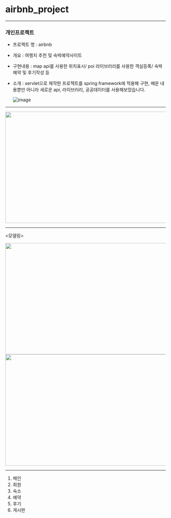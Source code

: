# airbnb_project
------------
### 개인프로젝트
- 프로젝트 명 : airbnb
- 개요 : 여행지 추천 및 숙박예약사이트
- 구현내용 : map api를 사용한 위치표시/
	poi 라이브러리를 사용한 객실등록/ 
	숙박 예약 및 후기작성 등
- 소개 : servlet으로 제작한 프로젝트를
	spring framework에 적용해 구현,
	배운 내용뿐만 아니라 새로운 api,
	라이브러리, 공공데이터를 사용해보았습니다. 
	
	![image](https://user-images.githubusercontent.com/78129829/124386999-e885c800-dd17-11eb-9815-cdc4f6111dfa.png)

-----------
<center><img src="https://user-images.githubusercontent.com/78129829/124387010-efacd600-dd17-11eb-9244-aaee549c8d5b.png" width="600" height="350"></center>

-----------
<모델링>
<center><img src="https://user-images.githubusercontent.com/78129829/125614236-bf9c7f20-006d-48e5-8b54-d5b3240351d7.png" width="600" height="350"></center>
<center><img src="https://user-images.githubusercontent.com/78129829/125614464-faf6af83-bb2b-49c6-9c03-77d7a1b05c77.png" width="600" height="350"></center>

-----------
1. 메인
2. 회원
3. 숙소
4. 예약
5. 후기
6. 게시판
